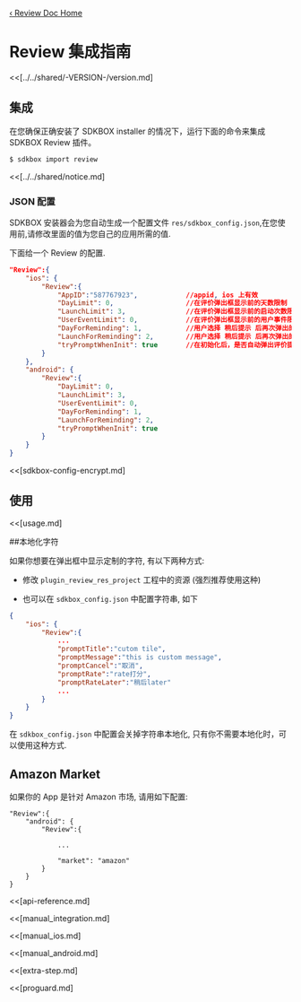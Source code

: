 [&#8249; Review Doc Home](./)

<h1>Review 集成指南</h1>
<<[../../shared/-VERSION-/version.md]

## 集成
在您确保正确安装了 SDKBOX installer 的情况下，运行下面的命令来集成 SDKBOX Review 插件。
```bash
$ sdkbox import review
```

<<[../../shared/notice.md]

<!--## Configuration
<<[../../shared/sdkbox_cloud.md]
<<[../../shared/remote_application_config.md]-->


### JSON 配置
SDKBOX 安装器会为您自动生成一个配置文件 `res/sdkbox_config.json`,在您使用前,请修改里面的值为您自己的应用所需的值.

下面给一个 Review 的配置.
```json
"Review":{
    "ios": {
        "Review":{
            "AppID":"587767923",            //appid, ios 上有效
            "DayLimit": 0,                  //在评价弹出框显示前的天数限制
            "LaunchLimit": 3,               //在评价弹出框显示前的启动次数限制
            "UserEventLimit": 0,            //在评价弹出框显示前的用户事件限制, 用户事件是集成应用来增加事件记数的,调用 userDidSignificantEvent 增加用户事件记数
            "DayForReminding": 1,           //用户选择 稍后提示 后再次弹出的天数限制
            "LaunchForReminding": 2,        //用户选择 稍后提示 后再次弹出的启动次数限制
            "tryPromptWhenInit": true       //在初始化后，是否自动弹出评价提示框
        }
    },
    "android": {
        "Review":{
            "DayLimit": 0,
            "LaunchLimit": 3,
            "UserEventLimit": 0,
            "DayForReminding": 1,
            "LaunchForReminding": 2,
            "tryPromptWhenInit": true
        }
    }
}
```

<<[sdkbox-config-encrypt.md]

## 使用
<<[usage.md]

##本地化字符

如果你想要在弹出框中显示定制的字符, 有以下两种方式:

 - 修改 `plugin_review_res_project` 工程中的资源 (强烈推荐使用这种)

 - 也可以在 `sdkbox_config.json` 中配置字符串, 如下

```json
{
    "ios": {
        "Review":{
            ...
            "promptTitle":"cutom tile",
            "promptMessage":"this is custom message",
            "promptCancel":"取消",
            "promptRate":"rate打分",
            "promptRateLater":"稍后later"
            ...
        }
    }
}
```

在 `sdkbox_config.json` 中配置会关掉字符串本地化, 只有你不需要本地化时，可以使用这种方式.

## Amazon Market

如果你的 App 是针对 Amazon 市场, 请用如下配置:

```
"Review":{
    "android": {
        "Review":{

            ...

            "market": "amazon"
        }
    }
}
```

<<[api-reference.md]

<<[manual_integration.md]

<<[manual_ios.md]

<<[manual_android.md]

<<[extra-step.md]

<<[proguard.md]

